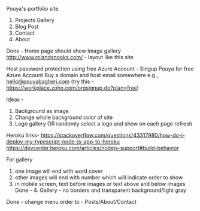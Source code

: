 Pouya's portfolio site
1. Projects Gallery
2. Blog Post
3. Contact
4. About

Done - Home page should show image gallery
http://www.rolandsnooks.com/ - layout like this site

Host password protection using free Azure Account - Singup Pouya for free Azure Account
Buy a domain and host email somewhere e.g., hello@pouyabagheri.com (try this - https://workplace.zoho.com/orgsignup.do?plan=free)

Ideas -
1. Background as image
2. Change whole background color of site
3. Logo gallery OR randomly select a logo and show on each page refresh

Heroku links-
https://stackoverflow.com/questions/43317980/how-do-i-deploy-my-typescript-node-js-app-to-heroku
https://devcenter.heroku.com/articles/nodejs-support#build-behavior

For gallery
1. one image will end with word cover
2. other images will end with number which will indicate order to show
3. in mobile screen, text before images or text above and below images
Done - 4. Gallery - no borders and transparent background/light gray

Done - change menu order to  - Posts/About/Contact